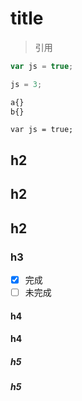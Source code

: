 # title

> 引用

```js
var js = true;

js = 3;
```

```css
a{}
b{}
```


```
var js = true;
```


## h2

## h2

## h2

### h3

- [x] 完成
- [ ] 未完成

#### h4

#### h4

##### h5

##### h5